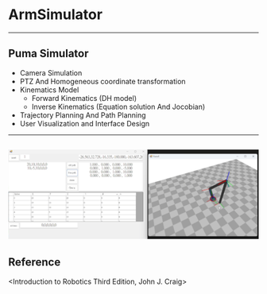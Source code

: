 # ArmSimulator
---
## Puma Simulator
- Camera Simulation
- PTZ And Homogeneous coordinate transformation
- Kinematics Model
  - Forward Kinematics (DH model)
  - Inverse Kinematics (Equation solution And Jocobian)
- Trajectory Planning And Path Planning
- User Visualization and Interface Design
---
[![Demo](https://github.com/Chang-anthony/ArmSimulator/blob/main/Video/Demo.png)](https://youtu.be/OXBUvXwi13k)
---
## Reference
<Introduction to Robotics Third Edition, John J. Craig>
